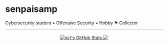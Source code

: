 # senpaisamp

Cybersecurity student • Offensive Security • Hobby ⚑ Collector

---
<p align="center">

<a href="https://github.com/xct/xct">
  <img align="center" src="https://github-readme-stats.vercel.app/api?username=senpaisamp&show_icons=true&hide_border=false&theme=tokyonight&count_private=true&hide_title=false" alt="xct's GitHub Stats" />
</a>

<a href="https://github.com/xct/xct">
  <img align="center" src="https://github-readme-stats.vercel.app/api/top-langs/?username=senpaisamp&hide=html&theme=tokyonight&langs_count=3&layout=compact" />
</a>

</p>
